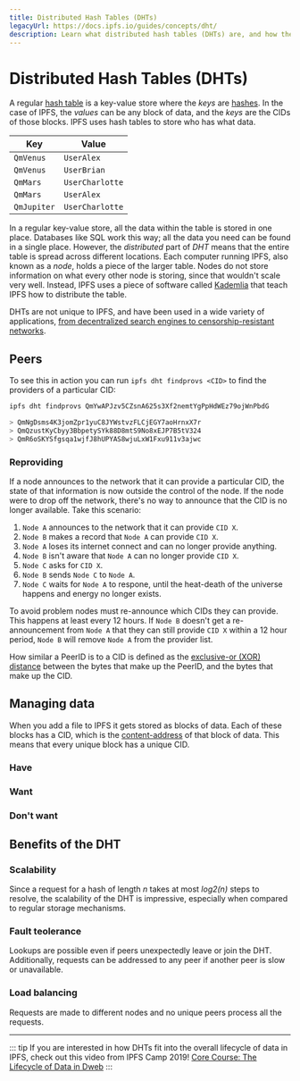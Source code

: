 ```yaml
---
title: Distributed Hash Tables (DHTs)
legacyUrl: https://docs.ipfs.io/guides/concepts/dht/
description: Learn what distributed hash tables (DHTs) are, and how they play a part in the overall lifecycle of IPFS.
---
```


# Distributed Hash Tables (DHTs)

A regular [hash table](https://en.wikipedia.org/wiki/Hash_table) is a key-value store where the _keys_ are [hashes](/concepts/hashing). In the case of IPFS, the _values_ can be any block of data, and the _keys_ are the CIDs of those blocks. IPFS uses hash tables to store who has what data.

| Key | Value |
| --- | ----- |
| `QmVenus` | `UserAlex` |
| `QmVenus` | `UserBrian` |
| `QmMars` | `UserCharlotte` |
| `QmMars` | `UserAlex` |
| `QmJupiter` | `UserCharlotte` |

In a regular key-value store, all the data within the table is stored in one place. Databases like SQL work this way; all the data you need can be found in a single place. However, the _distributed_ part of _DHT_ means that the entire table is spread across different locations. Each computer running IPFS, also known as a _node_, holds a piece of the larger table. Nodes do not store information on what every other node is storing, since that wouldn't scale very well. Instead, IPFS uses a piece of software called [Kademlia](https://en.wikipedia.org/wiki/Kademlia) that teach IPFS how to distribute the table.

DHTs are not unique to IPFS, and have been used in a wide variety of applications, [from decentralized search engines to censorship-resistant networks](https://en.wikipedia.org/wiki/Distributed_hash_table#Implementations).

## Peers

To see this in action you can run `ipfs dht findprovs <CID>` to find the providers of a particular CID:

```bash
ipfs dht findprovs QmYwAPJzv5CZsnA625s3Xf2nemtYgPpHdWEz79ojWnPbdG

> QmNgDsms4K3jomZpr1yuC8JYWstvzFLCjEGY7aoHrnxX7r
> QmQzustKyCbyy3BbpetySYk88D8mtS9No8xEJP7B5tV324
> QmR6oSKYSfgsqa1wjfJ8hUPYAS8wjuLxW1Fxu911v3ajwc
```

### Reproviding

If a node announces to the network that it can provide a particular CID, the state of that information is now outside the control of the node. If the node were to drop off the network, there's no way to announce that the CID is no longer available. Take this scenario:

1. `Node A` announces to the network that it can provide `CID X`.
1. `Node B` makes a record that `Node A` can provide `CID X`.
1. `Node A` loses its internet connect and can no longer provide anything.
1. `Node B` isn't aware that `Node A` can no longer provide `CID X`.
1. `Node C` asks for `CID X`.
1. `Node B` sends `Node C` to `Node A`.
1. `Node C` waits for `Node A` to respone, until the heat-death of the universe happens and energy no longer exists.

To avoid problem nodes must re-announce which CIDs they can provide. This happens at least every 12 hours. If `Node B` doesn't get a re-announcement from `Node A` that they can still provide `CID X` within a 12 hour period, `Node B` will remove `Node A` from the provider list.

<!-- Similarity -->
How similar a PeerID is to a CID is defined as the [exclusive-or (XOR) distance](https://en.wikipedia.org/wiki/Exclusive_or) between the bytes that make up the PeerID, and the bytes that make up the CID.

## Managing data

When you add a file to IPFS it gets stored as blocks of data. Each of these blocks has a CID, which is the [content-address](/concepts/content-addressing) of that block of data. This means that every unique block has a unique CID.

### Have

### Want

### Don't want

## Benefits of the DHT

### Scalability

Since a request for a hash of length _n_ takes at most _log2(n)_ steps to resolve, the scalability of the DHT is impressive, especially when compared to regular storage mechanisms.

### Fault teolerance

Lookups are possible even if peers unexpectedly leave or join the DHT. Additionally, requests can be addressed to any peer if another peer is slow or unavailable.

### Load balancing

Requests are made to different nodes and no unique peers process all the requests.

---

::: tip
If you are interested in how DHTs fit into the overall lifecycle of data in IPFS, check out this video from IPFS Camp 2019! [Core Course: The Lifecycle of Data in Dweb](https://www.youtube.com/watch?v=fLUq0RkiTBA)
:::
